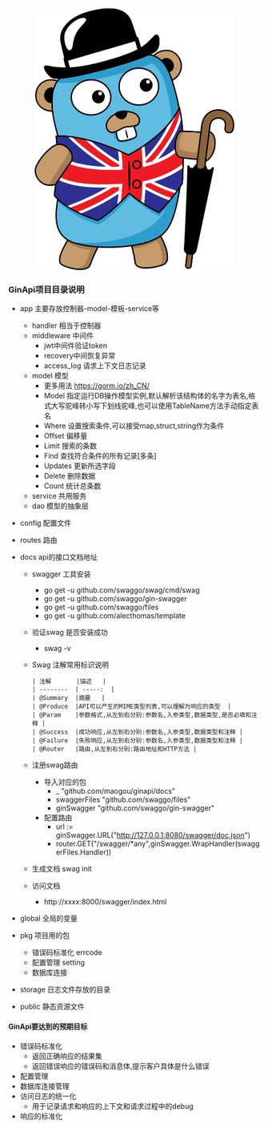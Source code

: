 <p align="center"><a href="https://juluzhizhan.com" target="_blank"><img src="https://github.com/maogou/ginapi/blob/develop/docs/ginapi.png" width="400"></a></p>

### GinApi项目目录说明

- app 主要存放控制器-model-模板-service等
    - handler 相当于控制器
    - middleware 中间件
        - jwt中间件验证token
        - recovery中间恢复异常
        - access_log 请求上下文日志记录
    - model 模型 
        - 更多用法 https://gorm.io/zh_CN/ 
        - Model 指定运行DB操作模型实例,默认解析该结构体的名字为表名,格式大写驼峰转小写下划线驼峰,也可以使用TableName方法手动指定表名
        - Where 设置搜索条件,可以接受map,struct,string作为条件
        - Offset 偏移量
        - Limit 搜索的条数
        - Find 查找符合条件的所有记录[多条]
        - Updates 更新所选字段
        - Delete 删除数据
        - Count 统计总条数
    - service 共用服务
    - dao 模型的抽象层
- config 配置文件
- routes 路由
- docs api的接口文档地址
    - swagger 工具安装
        - go get -u github.com/swaggo/swag/cmd/swag
        - go get -u github.com/swaggo/gin-swagger
        - go get -u github.com/swaggo/files
        - go get -u github.com/alecthomas/template
    - 验证swag 是否安装成功
        - swag -v 
    - Swag 注解常用标识说明
          
          | 注解       |描述   | 
          | --------  | -----:  | 
          | @Summary  |摘要   |  
          | @Produce  |API可以产生的MIME类型列表,可以理解为响应的类型  | 
          | @Param    |参数格式,从左到右分别:参数名,入参类型,数据类型,是否必填和注释 |  
          | @Success  |成功响应,从左到右分别:参数名,入参类型,数据类型和注释 | 
          | @Failure  |失败响应,从左到右分别:参数名,入参类型,数据类型和注释 | 
          | @Router   |路由,从左到右分别:路由地址和HTTP方法 | 
     
    - 注册swag路由
        - 导入对应的包
            - _ "github.com/maogou/ginapi/docs"
            - 	swaggerFiles "github.com/swaggo/files"
            - 	ginSwagger "github.com/swaggo/gin-swagger" 
        - 配置路由
            - url := ginSwagger.URL("http://127.0.0.1:8080/swagger/doc.json")
            - router.GET("/swagger/*any",ginSwagger.WrapHandler(swaggerFiles.Handler))    
     
    - 生成文档 swag init   
    
    - 访问文档 
        - http://xxxx:8000/swagger/index.html   
          
             
- global 全局的变量
- pkg 项目用的包
    - 错误码标准化 errcode
    - 配置管理 setting
    - 数据库连接
- storage 日志文件存放的目录
- public 静态资源文件

#### GinApi要达到的预期目标

- 错误码标准化
    - 返回正确响应的结果集
    - 返回错误响应的错误码和消息体,提示客户具体是什么错误
- 配置管理
- 数据库连接管理
- 访问日志的统一化
    - 用于记录请求和响应的上下文和请求过程中的debug
- 响应的标准化
